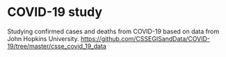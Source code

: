 # COVID-19 study

Studying confirmed cases and deaths from COVID-19 based on data from John Hopkins University. 
https://github.com/CSSEGISandData/COVID-19/tree/master/csse_covid_19_data 
